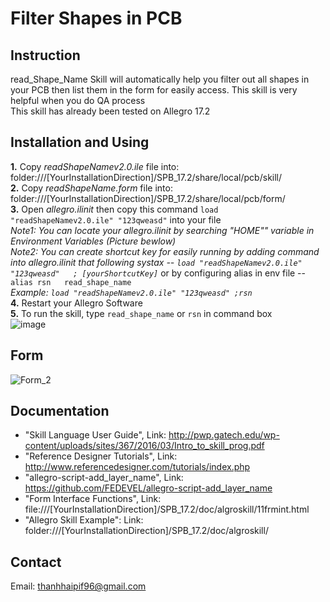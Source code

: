 # Filter Shapes in PCB

## Instruction
  read_Shape_Name Skill will automatically help you filter out all shapes in your PCB then list them in the form for easily access. This skill is very helpful when you do QA process\
  This skill has already been tested on Allegro 17.2
  
 ## Installation and Using
   **1.** Copy *readShapeNamev2.0.ile* file into: folder:///[YourInstallationDirection]/SPB_17.2/share/local/pcb/skill/ \
   **2.** Copy *readShapeName.form* file into: folder:///[YourInstallationDirection]/SPB_17.2/share/local/pcb/form/ \
   **3.** Open *allegro.ilinit* then copy this command `load "readShapeNamev2.0.ile" "123qweasd"` into your file \
   *Note1: You can locate your allegro.ilinit by searching "HOME"" variable in Environment Variables (Picture bewlow)* \
   *Note2: You can create shortcut key for easily running by adding command into allegro.ilinit that following systax -- `load "readShapeNamev2.0.ile" "123qweasd"	 ; [yourShortcutKey]`*  or by configuring alias in env file -- `alias rsn	read_shape_name`\
   *Example: `load "readShapeNamev2.0.ile" "123qweasd" ;rsn`* \
   **4.** Restart your Allegro Software \
   **5.** To run the skill, type `read_shape_name` or  `rsn` in command box\
   ![image](https://user-images.githubusercontent.com/64115895/159395511-764a7081-957e-4277-89ff-a0c5de4f153b.png)
   
## Form
![Form_2](https://user-images.githubusercontent.com/64115895/159330333-0f60a936-d320-4874-b7af-1b0fdf578a59.JPG)

 ## Documentation
 *  "Skill Language User Guide", Link: http://pwp.gatech.edu/wp-content/uploads/sites/367/2016/03/Intro_to_skill_prog.pdf
 *  "Reference Designer Tutorials", Link: http://www.referencedesigner.com/tutorials/index.php
 *  "allegro-script-add_layer_name", Link: https://github.com/FEDEVEL/allegro-script-add_layer_name
 *  "Form Interface Functions", Link: file:///[YourInstallationDirection]/SPB_17.2/doc/algroskill/11frmint.html
 *  "Allegro Skill Example": Link: folder:///[YourInstallationDirection]/SPB_17.2/doc/algroskill/
 
 ## Contact
 Email: thanhhaipif96@gmail.com

 
